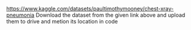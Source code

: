 https://www.kaggle.com/datasets/paultimothymooney/chest-xray-pneumonia
Download the dataset from the given link above and upload them to drive and metion its location in code  
